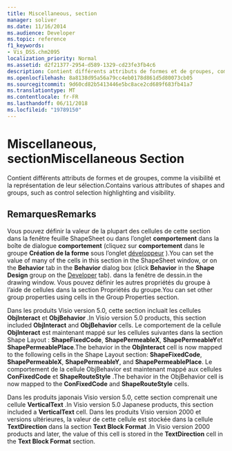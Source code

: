 ```yaml
---
title: Miscellaneous, section
manager: soliver
ms.date: 11/16/2014
ms.audience: Developer
ms.topic: reference
f1_keywords:
- Vis_DSS.chm2095
localization_priority: Normal
ms.assetid: d2f21377-2954-d589-1329-cd23fe3fb4c6
description: Contient différents attributs de formes et de groupes, comme la visibilité et la représentation de leur sélection.
ms.openlocfilehash: 8a8138d95a56a79cc4eb0178d861d5d80073cb05
ms.sourcegitcommit: 9d60cd82b5413446e5bc8ace2cd689f683fb41a7
ms.translationtype: MT
ms.contentlocale: fr-FR
ms.lasthandoff: 06/11/2018
ms.locfileid: "19789150"
---
```

# <a name="miscellaneous-section"></a><span data-ttu-id="b5c52-103">Miscellaneous, section</span><span class="sxs-lookup"><span data-stu-id="b5c52-103">Miscellaneous Section</span></span>

<span data-ttu-id="b5c52-104">Contient différents attributs de formes et de groupes, comme la visibilité et la représentation de leur sélection.</span><span class="sxs-lookup"><span data-stu-id="b5c52-104">Contains various attributes of shapes and groups, such as control selection highlighting and visibility.</span></span>
  
## <a name="remarks"></a><span data-ttu-id="b5c52-105">Remarques</span><span class="sxs-lookup"><span data-stu-id="b5c52-105">Remarks</span></span>

<span data-ttu-id="b5c52-106">Vous pouvez définir la valeur de la plupart des cellules de cette section dans la fenêtre feuille ShapeSheet ou dans l’onglet **comportement** dans la boîte de dialogue **comportement** (cliquez sur **comportement** dans le groupe **Création de la forme** sous l’onglet [développeur](run-in-developer-mode-display-the-developer-tab.md) ).</span><span class="sxs-lookup"><span data-stu-id="b5c52-106">You can set the value of many of the cells in this section in the ShapeSheet window, or on the **Behavior** tab in the **Behavior** dialog box (click **Behavior** in the **Shape Design** group on the [Developer](run-in-developer-mode-display-the-developer-tab.md) tab).</span></span> <span data-ttu-id="b5c52-107">dans la fenêtre de dessin.</span><span class="sxs-lookup"><span data-stu-id="b5c52-107">in the drawing window.</span></span> <span data-ttu-id="b5c52-108">Vous pouvez définir les autres propriétés du groupe à l’aide de cellules dans la section Propriétés du groupe.</span><span class="sxs-lookup"><span data-stu-id="b5c52-108">You can set other group properties using cells in the Group Properties section.</span></span> 
  
<span data-ttu-id="b5c52-109">Dans les produits Visio version 5.0, cette section incluait les cellules **ObjInteract** et **ObjBehavior** .</span><span class="sxs-lookup"><span data-stu-id="b5c52-109">In Visio version 5.0 products, this section included **ObjInteract** and **ObjBehavior** cells.</span></span> <span data-ttu-id="b5c52-110">Le comportement de la cellule **ObjInteract** est maintenant mappé sur les cellules suivantes dans la section Shape Layout : **ShapeFixedCode**, **ShapePermeableX**, **ShapePermeableY**et **ShapePermeablePlace**.</span><span class="sxs-lookup"><span data-stu-id="b5c52-110">The behavior in the **ObjInteract** cell is now mapped to the following cells in the Shape Layout section: **ShapeFixedCode**, **ShapePermeableX**, **ShapePermeableY**, and **ShapePermeablePlace**.</span></span> <span data-ttu-id="b5c52-111">Le comportement de la cellule ObjBehavior est maintenant mappé aux cellules **ConFixedCode** et **ShapeRouteStyle** .</span><span class="sxs-lookup"><span data-stu-id="b5c52-111">The behavior in the ObjBehavior cell is now mapped to the **ConFixedCode** and **ShapeRouteStyle** cells.</span></span> 
  
<span data-ttu-id="b5c52-112">Dans les produits japonais Visio version 5.0, cette section comprenait une cellule **VerticalText** .</span><span class="sxs-lookup"><span data-stu-id="b5c52-112">In Visio version 5.0 Japanese products, this section included a **VerticalText** cell.</span></span> <span data-ttu-id="b5c52-113">Dans les produits Visio version 2000 et versions ultérieures, la valeur de cette cellule est stockée dans la cellule **TextDirection** dans la section **Text Block Format** .</span><span class="sxs-lookup"><span data-stu-id="b5c52-113">In Visio version 2000 products and later, the value of this cell is stored in the **TextDirection** cell in the **Text Block Format** section.</span></span> 
  

